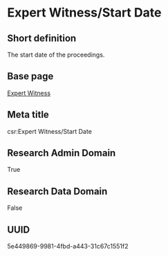 # Expert Witness/Start Date
## Short definition
The start date of the proceedings.
## Base page
[Expert Witness](../../Objects/Expert%20Witness.md)
## Meta title
csr:Expert Witness/Start Date
## Research Admin Domain
True
## Research Data Domain
False
## UUID
5e449869-9981-4fbd-a443-31c67c1551f2
